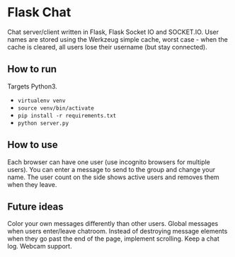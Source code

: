 Flask Chat
==========

Chat server/client written in Flask, Flask Socket IO and SOCKET.IO. User names
are stored using the Werkzeug simple cache, worst case - when the cache is
cleared, all users lose their username (but stay connected). 

## How to run
Targets Python3.
- `virtualenv venv`
- `source venv/bin/activate`
- `pip install -r requirements.txt`
- `python server.py`

## How to use
Each browser can have one user (use incognito browsers for multiple users). You
can enter a message to send to the group and change your name. The user count
on the side shows active users and removes them when they leave.

## Future ideas
Color your own messages differently than other users. Global messages when
users enter/leave chatroom. Instead of destroying message elements when they
go past the end of the page, implement scrolling. Keep a chat log. Webcam
support.

